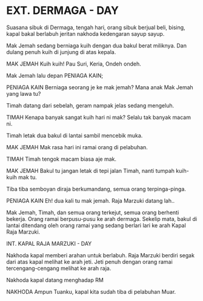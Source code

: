 # EXT. DERMAGA - DAY

Suasana sibuk di Dermaga, tengah hari, orang sibuk berjual beli, bising, kapal bakal berlabuh jeritan nakhoda kedengaran sayup sayup.

Mak Jemah sedang berniaga kuih dengan dua bakul berat miliknya. Dan dulang penuh kuih di junjung di atas kepala.

MAK JEMAH
Kuih kuih! Pau Suri, Keria, Ondeh ondeh.

Mak Jemah lalu depan PENIAGA KAIN;

PENIAGA KAIN
Berniaga seorang je ke mak jemah?
Mana anak Mak Jemah yang lawa tu?

Timah datang dari sebelah, geram nampak jelas sedang mengeluh.

TIMAH
Kenapa banyak sangat kuih hari ni mak?
Selalu tak banyak macam ni.

Timah letak dua bakul di lantai sambil mencebik muka.

MAK JEMAH
Mak rasa hari ini ramai orang di pelabuhan.

TIMAH
Timah tengok macam biasa aje mak.

MAK JEMAH
Bakul tu jangan letak di tepi jalan Timah, nanti tumpah kuih-kuih mak tu.

Tiba tiba semboyan diraja berkumandang, semua orang terpinga-pinga.

PENIAGA KAIN
Eh! dua kali tu mak jemah. Raja Marzuki datang lah..

Mak Jemah, Timah, dan semua orang terkejut, semua orang berhenti bekerja. Orang ramai berpusu-pusu ke arah dermaga. Sekelip mata, bakul di lantai ditendang oleh orang ramai yang sedang berlari lari ke arah Kapal Raja Marzuki.

INT. KAPAL RAJA MARZUKI - DAY

Nakhoda kapal memberi arahan untuk berlabuh. Raja Marzuki berdiri segak dari atas kapal melihat ke arah jeti. Jeti penuh dengan orang ramai tercengang-cengang melihat ke arah raja.

Nakhoda kapal datang menghadap RM

NAKHODA
Ampun Tuanku, kapal kita sudah tiba di pelabuhan Muar.

